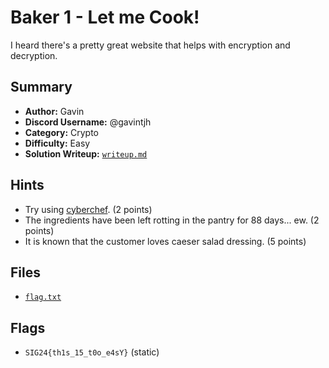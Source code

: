 # Baker 1 - Let me Cook!
I heard there's a pretty great website that helps with encryption and decryption.

## Summary
- **Author:** Gavin
- **Discord Username:** @gavintjh
- **Category:** Crypto
- **Difficulty:** Easy
- **Solution Writeup:** [`writeup.md`](./soln/writeup.md)

## Hints
- Try using [cyberchef](https://gchq.github.io/CyberChef/). (2 points)
- The ingredients have been left rotting in the pantry for 88 days... ew. (2 points)
- It is known that the customer loves caeser salad dressing. (5 points)

## Files
- [`flag.txt`](./dist/flag.txt)

## Flags
- `SIG24{th1s_15_t0o_e4sY}` (static)
